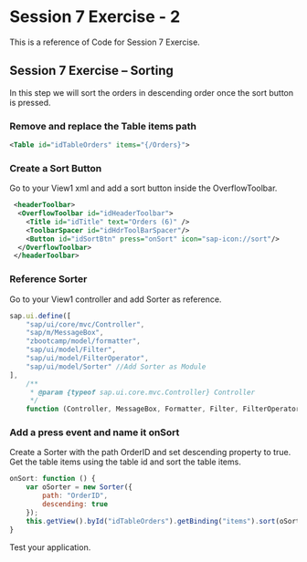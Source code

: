 # Session 7 Exercise - 2
This is a reference of Code for Session 7 Exercise.

## Session 7 Exercise – Sorting
In this step we will sort the orders in descending order once the sort button is pressed.

### Remove and replace the Table items path
```xml
<Table id="idTableOrders" items="{/Orders}">
```

### Create a Sort Button
Go to your View1 xml and add a sort button inside the OverflowToolbar.

```xml
 <headerToolbar>
  <OverflowToolbar id="idHeaderToolbar">
    <Title id="idTitle" text="Orders (6)" />
    <ToolbarSpacer id="idHdrToolBarSpacer"/>
    <Button id="idSortBtn" press="onSort" icon="sap-icon://sort"/>
  </OverflowToolbar>
 </headerToolbar>
```

### Reference Sorter
Go to your View1 controller and add Sorter as reference.

```js
sap.ui.define([
    "sap/ui/core/mvc/Controller",
    "sap/m/MessageBox",
    "zbootcamp/model/formatter",
    "sap/ui/model/Filter",
    "sap/ui/model/FilterOperator",
    "sap/ui/model/Sorter" //Add Sorter as Module
],
    /**
     * @param {typeof sap.ui.core.mvc.Controller} Controller
     */
    function (Controller, MessageBox, Formatter, Filter, FilterOperator, Sorter) { //Add Sorter

```
### Add a press event and name it onSort
Create a Sorter with the path OrderID and set descending property to true. Get the table items using the table id and sort the table items. 

```js
onSort: function () {
    var oSorter = new Sorter({
        path: "OrderID",
        descending: true
    });
    this.getView().byId("idTableOrders").getBinding("items").sort(oSorter);
}

```

Test your application.
